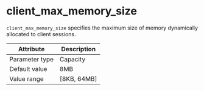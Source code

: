 # client_max_memory_size

`client_max_memory_size` specifies the maximum size of memory dynamically allocated to client sessions.

| Attribute | Description |
|----------|---------|
| Parameter type | Capacity |
| Default value | 8MB |
| Value range | [8KB, 64MB] |
